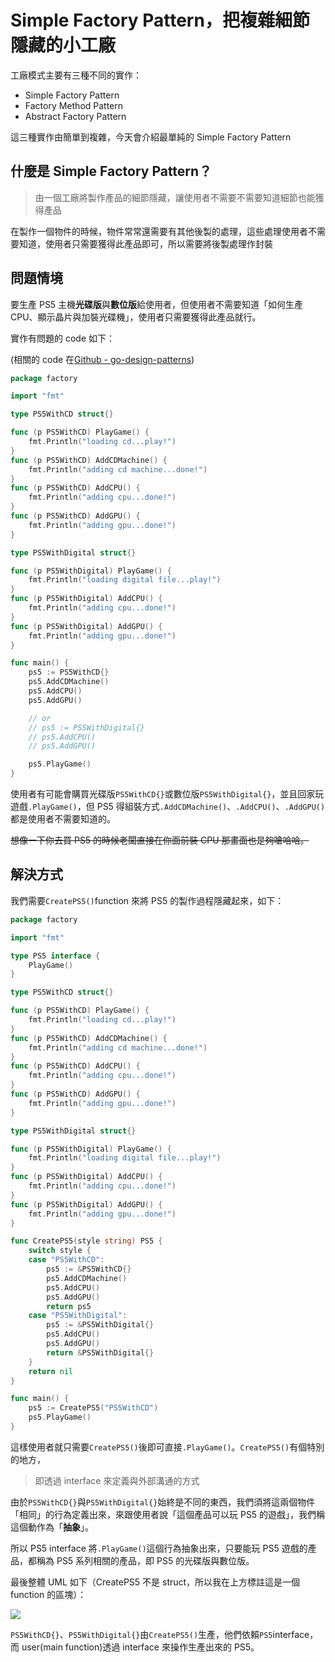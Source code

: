 # Simple Factory Pattern，把複雜細節隱藏的小工廠

工廠模式主要有三種不同的實作：

- Simple Factory Pattern
- Factory Method Pattern
- Abstract Factory Pattern

這三種實作由簡單到複雜，今天會介紹最單純的 Simple Factory Pattern

## 什麼是 Simple Factory Pattern？

> 由一個工廠將製作產品的細節隱藏，讓使用者不需要不需要知道細節也能獲得產品

在製作一個物件的時候，物件常常還需要有其他後製的處理，這些處理使用者不需要知道，使用者只需要獲得此產品即可，所以需要將後製處理作封裝

## 問題情境

要生產 PS5 主機**光碟版**與**數位版**給使用者，但使用者不需要知道「如何生產 CPU、顯示晶片與加裝光碟機」，使用者只需要獲得此產品就行。

實作有問題的 code 如下：

(相關的 code 在[Github - go-design-patterns](https://github.com/superj80820/go-design-patterns))

```go
package factory

import "fmt"

type PS5WithCD struct{}

func (p PS5WithCD) PlayGame() {
	fmt.Println("loading cd...play!")
}
func (p PS5WithCD) AddCDMachine() {
	fmt.Println("adding cd machine...done!")
}
func (p PS5WithCD) AddCPU() {
	fmt.Println("adding cpu...done!")
}
func (p PS5WithCD) AddGPU() {
	fmt.Println("adding gpu...done!")
}

type PS5WithDigital struct{}

func (p PS5WithDigital) PlayGame() {
	fmt.Println("loading digital file...play!")
}
func (p PS5WithDigital) AddCPU() {
	fmt.Println("adding cpu...done!")
}
func (p PS5WithDigital) AddGPU() {
	fmt.Println("adding gpu...done!")
}

func main() {
	ps5 := PS5WithCD{}
	ps5.AddCDMachine()
	ps5.AddCPU()
	ps5.AddGPU()

	// or
	// ps5 := PS5WithDigital{}
	// ps5.AddCPU()
	// ps5.AddGPU()

	ps5.PlayGame()
}
```

使用者有可能會購買光碟版`PS5WithCD{}`或數位版`PS5WithDigital{}`，並且回家玩遊戲`.PlayGame()`，但 PS5 得組裝方式`.AddCDMachine()`、`.AddCPU()`、`.AddGPU()`都是使用者不需要知道的。

~~想像一下你去買 PS5 的時候老闆直接在你面前裝 CPU 那畫面也是夠嗆哈哈。~~

## 解決方式

我們需要`CreatePS5()`function 來將 PS5 的製作過程隱藏起來，如下：

```go
package factory

import "fmt"

type PS5 interface {
	PlayGame()
}

type PS5WithCD struct{}

func (p PS5WithCD) PlayGame() {
	fmt.Println("loading cd...play!")
}
func (p PS5WithCD) AddCDMachine() {
	fmt.Println("adding cd machine...done!")
}
func (p PS5WithCD) AddCPU() {
	fmt.Println("adding cpu...done!")
}
func (p PS5WithCD) AddGPU() {
	fmt.Println("adding gpu...done!")
}

type PS5WithDigital struct{}

func (p PS5WithDigital) PlayGame() {
	fmt.Println("loading digital file...play!")
}
func (p PS5WithDigital) AddCPU() {
	fmt.Println("adding cpu...done!")
}
func (p PS5WithDigital) AddGPU() {
	fmt.Println("adding gpu...done!")
}

func CreatePS5(style string) PS5 {
	switch style {
	case "PS5WithCD":
		ps5 := &PS5WithCD{}
		ps5.AddCDMachine()
		ps5.AddCPU()
		ps5.AddGPU()
		return ps5
	case "PS5WithDigital":
		ps5 := &PS5WithDigital{}
		ps5.AddCPU()
		ps5.AddGPU()
		return &PS5WithDigital{}
	}
	return nil
}

func main() {
	ps5 := CreatePS5("PS5WithCD")
	ps5.PlayGame()
}
```

這樣使用者就只需要`CreatePS5()`後即可直接`.PlayGame()`。`CreatePS5()`有個特別的地方，

> 即透過 interface 來定義與外部溝通的方式

由於`PS5WithCD{}`與`PS5WithDigital{}`始終是不同的東西，我們須將這兩個物件「相同」的行為定義出來，來跟使用者說「這個產品可以玩 PS5 的遊戲」，我們稱這個動作為「**抽象**」。

所以 PS5 interface 將`.PlayGame()`這個行為抽象出來，只要能玩 PS5 遊戲的產品，都稱為 PS5 系列相關的產品，即 PS5 的光碟版與數位版。

最後整體 UML 如下（CreatePS5 不是 struct，所以我在上方標註這是一個 function 的區塊）：

![](https://i.imgur.com/xXv6RxK.png)

`PS5WithCD{}`、`PS5WithDigital{}`由`CreatePS5()`生產，他們依賴`PS5`interface，而 user(main function)透過 interface 來操作生產出來的 PS5。
